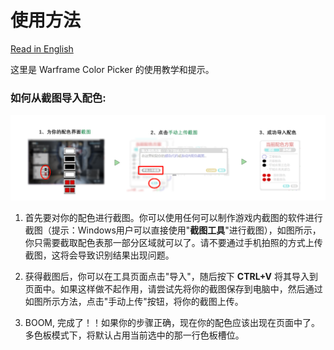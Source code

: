 # **使用方法**

[Read in English](GUIDE.md)

这里是 Warframe Color Picker 的使用教学和提示。

### 如何从截图导入配色:

![HowToImport](img/GuideSteps.CN.png)

1. 首先要对你的配色进行截图。你可以使用任何可以制作游戏内截图的软件进行截图（提示：Windows用户可以直接使用"**截图工具**"进行截图），如图所示，你只需要截取配色表那一部分区域就可以了。请不要通过手机拍照的方式上传截图，这将会导致识别结果出现问题。

2. 获得截图后，你可以在工具页面点击"导入"，随后按下 **CTRL+V** 将其导入到页面中。如果这样做不起作用，请尝试先将你的截图保存到电脑中，然后通过如图所示方法，点击"手动上传"按钮，将你的截图上传。

3. BOOM, 完成了！！如果你的步骤正确，现在你的配色应该出现在页面中了。多色板模式下，将默认占用当前选中的那一行色板槽位。
